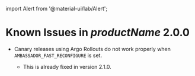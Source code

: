 import Alert from '@material-ui/lab/Alert';

Known Issues in $productName$ 2.0.0
===================================

- Canary releases using Argo Rollouts do not work properly when `AMBASSADOR_FAST_RECONFIGURE` is set.

    - This is already fixed in version 2.1.0.
